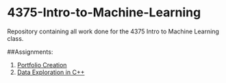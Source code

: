 # 4375-Intro-to-Machine-Learning
Repository containing all work done for the 4375 Intro to Machine Learning class. 

##Assignments:

1) [Portfolio Creation]("Overview_of_ML.pdf")
2) [Data Exploration in C++]("Project_1_Data_Exploration_Report")
